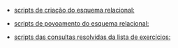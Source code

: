 - [scripts de criação do esquema relacional:](https://github.com/20200120712/ProjetoABD/blob/main/tarefas/t01/tarefa01-create.sql)

- [scripts de povoamento do esquema relacional:](https://github.com/20200120712/ProjetoABD/blob/main/tarefas/t01/tarefa01-inserts.sql)

- [scripts das consultas resolvidas da lista de exercícios:](https://github.com/20200120712/ProjetoABD/tree/main/tarefas/t01)
